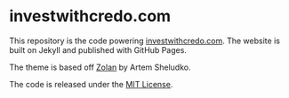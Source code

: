 # investwithcredo.com 

This repository is the code powering [investwithcredo.com](https://investwithcredo.com). The website is built on Jekyll and published with GitHub Pages. 

The theme is based off [Zolan](https://github.com/artemsheludko/zolan) by Artem Sheludko.

The code is released under the [MIT License](https://github.com/investwithcredo/investwithcredo.com/blob/main/LICENSE).
